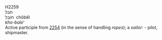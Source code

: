 H2259  
חבל  
חוֹבֵל ‎ chôbêl  
*kho-bale‘*  
Active participle from [2254](h2254) (in the sense of handling *ropes*);
a *sailor: -* pilot, shipmaster.  

